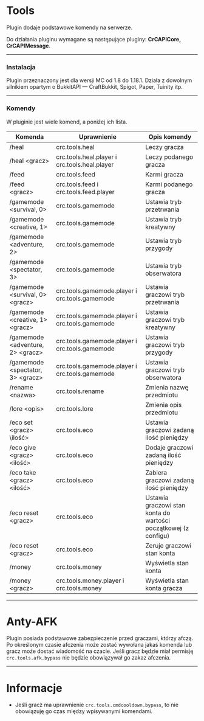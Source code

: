 # Tools

Plugin dodaje podstawowe komendy na serwerze.

Do działania pluginu wymagane są następujące pluginy: **CrCAPICore, CrCAPIMessage**.
___

### Instalacja

Plugin przeznaczony jest dla wersji MC od 1.8 do 1.18.1. Działa z dowolnym silnikiem opartym o BukkitAPI — CraftBukkit,
Spigot, Paper, Tuinity itp.
___

### Komendy

W pluginie jest wiele komend, a poniżej ich lista.

| Komenda                           | Uprawnienie                                    | Opis komendy                                                    |
|-----------------------------------|------------------------------------------------|-----------------------------------------------------------------|
| /heal                             | crc.tools.heal                                 | Leczy gracza                                                    |
| /heal \<gracz>                    | crc.tools.heal.player i crc.tools.heal.player  | Leczy podanego gracza                                           |
| /feed                             | crc.tools.feed                                 | Karmi gracza                                                    |
| /feed \<gracz>                    | crc.tools.feed i crc.tools.feed.player         | Karmi podanego gracza                                           |
| /gamemode <survival, 0>           | crc.tools.gamemode                             | Ustawia tryb przetrwania                                        |
| /gamemode <creative, 1>           | crc.tools.gamemode                             | Ustawia tryb kreatywny                                          |
| /gamemode <adventure, 2>          | crc.tools.gamemode                             | Ustawia tryb przygody                                           |
| /gamemode <spectator, 3>          | crc.tools.gamemode                             | Ustawia tryb obserwatora                                        |
| /gamemode <survival, 0> \<gracz>  | crc.tools.gamemode.player i crc.tools.gamemode | Ustawia graczowi tryb przetrwania                               |
| /gamemode <creative, 1> \<gracz>  | crc.tools.gamemode.player i crc.tools.gamemode | Ustawia graczowi tryb kreatywny                                 |
| /gamemode <adventure, 2> \<gracz> | crc.tools.gamemode.player i crc.tools.gamemode | Ustawia graczowi tryb przygody                                  |
| /gamemode <spectator, 3> \<gracz> | crc.tools.gamemode.player i crc.tools.gamemode | Ustawia graczowi tryb obserwatora                               |
| /rename \<nazwa>                  | crc.tools.rename                               | Zmienia nazwę przedmiotu                                        |
| /lore \<opis>                     | crc.tools.lore                                 | Zmienia opis przedmiotu                                         |
| /eco set \<gracz> \ilość>         | crc.tools.eco                                  | Ustawia graczowi zadaną ilość pieniędzy                         |
| /eco give \<gracz> \<ilość>       | crc.tools.eco                                  | Dodaje graczowi zadaną ilość pieniędzy                          |
| /eco take \<gracz> \<ilość>       | crc.tools.eco                                  | Zabiera graczowi zadaną ilość pieniędzy                         |
| /eco reset \<gracz>               | crc.tools.eco                                  | Ustawia graczowi stan konta do wartości początkowej (z configu) |
| /eco reset \<gracz>               | crc.tools.eco                                  | Zeruje graczowi stan konta                                      |
| /money                            | crc.tools.money                                | Wyświetla stan konta                                            |
| /money \<gracz>                   | crc.tools.money.player i crc.tools.money       | Wyświetla stan konta gracza                                     |

___

# Anty-AFK

Plugin posiada podstawowe zabezpieczenie przed graczami, którzy afczą. Po określonym czasie afczenia może zostać
wywołana jakaś komenda lub gracz może dostać wiadomość na czacie. Jeśli gracz będzie miał
permisję `crc.tools.afk.bypass` nie będzie obowiązywał go zakaz afczenia.
___

# Informacje

* Jeśli gracz ma uprawnienie `crc.tools.cmdcooldown.bypass`, to nie obowiązuję go czas między wpisywanymi komendami.